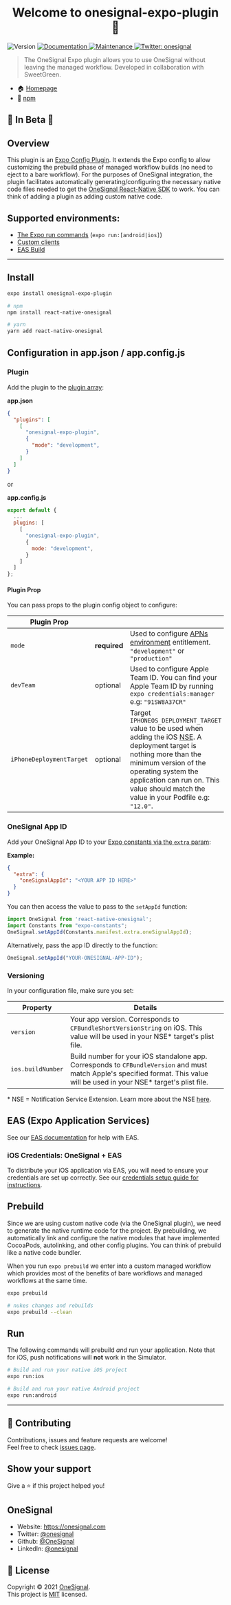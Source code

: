 <h1 align="center">Welcome to onesignal-expo-plugin 👋</h1>
<p>
  <img alt="Version" src="https://img.shields.io/badge/version-1.0.0--beta11-blue.svg?cacheSeconds=2592000" />
  <a href="https://github.com/OneSignal/onesignal-expo-plugin#readme" target="_blank">
    <img alt="Documentation" src="https://img.shields.io/badge/documentation-yes-brightgreen.svg" />
  </a>
  <a href="https://github.com/OneSignal/onesignal-expo-plugin/graphs/commit-activity" target="_blank">
    <img alt="Maintenance" src="https://img.shields.io/badge/Maintained%3F-yes-green.svg" />
  </a>
  <a href="https://twitter.com/onesignal" target="_blank">
    <img alt="Twitter: onesignal" src="https://img.shields.io/twitter/follow/onesignal.svg?style=social" />
  </a>
</p>

> The OneSignal Expo plugin allows you to use OneSignal without leaving the managed workflow. Developed in collaboration with SweetGreen.

* 🏠 [Homepage](https://github.com/OneSignal/onesignal-expo-plugin#readme)
* 🖤 [npm](https://www.npmjs.com/package/onesignal-expo-plugin)

## 🚧 In Beta 🚧
## Overview
This plugin is an [Expo Config Plugin](https://docs.expo.dev/guides/config-plugins/). It extends the Expo config to allow customizing the prebuild phase of managed workflow builds (no need to eject to a bare workflow). For the purposes of OneSignal integration, the plugin facilitates automatically generating/configuring the necessary native code files needed to get the [OneSignal React-Native SDK](https://github.com/OneSignal/react-native-onesignal) to work. You can think of adding a plugin as adding custom native code.

## Supported environments:
* [The Expo run commands](https://docs.expo.dev/workflow/customizing/) (`expo run:[android|ios]`)
* [Custom clients](https://blog.expo.dev/introducing-custom-development-clients-5a2c79a9ddf8)
* [EAS Build](https://docs.expo.dev/build/introduction/)

---

## Install

```sh
expo install onesignal-expo-plugin

# npm
npm install react-native-onesignal

# yarn
yarn add react-native-onesignal
```

## Configuration in app.json / app.config.js
### Plugin
Add the plugin to the [plugin array](https://docs.expo.dev/versions/latest/config/app/):

**app.json**
```json
{
  "plugins": [
    [
      "onesignal-expo-plugin",
      {
        "mode": "development",
      }
    ]
  ]
}
```

or

**app.config.js**
```js
export default {
  ...
  plugins: [
    [
      "onesignal-expo-plugin",
      {
        mode: "development",
      }
    ]
  ]
};
```

#### Plugin Prop
You can pass props to the plugin config object to configure:

| Plugin Prop              |          |                                                                                                                                                                                                                                                                                                                                |
|--------------------------|----------|--------------------------------------------------------------------------------------------------------------------------------------------------------------------------------------------------------------------------------------------------------------------------------------------------------------------------------|
| `mode`                   | **required** | Used to configure  [APNs environment](https://developer.apple.com/documentation/bundleresources/entitlements/aps-environment)  entitlement.  `"development"` or  `"production"`                                                                                                                                                |
| `devTeam`                | optional | Used to configure Apple Team ID. You can find your Apple Team ID by running `expo credentials:manager`  e.g: `"91SW8A37CR"`                                                                                                                                                                                                    |
| `iPhoneDeploymentTarget` | optional | Target `IPHONEOS_DEPLOYMENT_TARGET` value to be used when adding the iOS [NSE](https://documentation.onesignal.com/docs/service-extensions). A deployment target is nothing more than the minimum version of the operating system the application can run on. This value should match the value in your Podfile e.g: `"12.0"`. |

### OneSignal App ID
Add your OneSignal App ID to your [Expo constants via the `extra` param](https://docs.expo.dev/versions/latest/config/app/):

**Example:**
```json
{
  "extra": {
    "oneSignalAppId": "<YOUR APP ID HERE>"
  }
}
```

You can then access the value to pass to the `setAppId` function:

```js
import OneSignal from 'react-native-onesignal';
import Constants from "expo-constants";
OneSignal.setAppId(Constants.manifest.extra.oneSignalAppId);
```

Alternatively, pass the app ID directly to the function:

```js
OneSignal.setAppId("YOUR-ONESIGNAL-APP-ID");
```

### Versioning
In your configuration file, make sure you set:

| Property             | Details                                                                                                                                                                      |
|-------------------|------------------------------------------------------------------------------------------------------------------------------------------------------------------------------|
| `version`         | Your app version. Corresponds to `CFBundleShortVersionString` on iOS. This value will be used in your NSE* target's plist file.                                               |
| `ios.buildNumber` | Build number for your iOS standalone app. Corresponds to `CFBundleVersion` and must match Apple's specified format. This value will be used in your NSE* target's plist file. |

\* NSE = Notification Service Extension. Learn more about the NSE [here](https://documentation.onesignal.com/docs/service-extensions).

## EAS (Expo Application Services)
See our [EAS documentation](EAS.md) for help with EAS.

### iOS Credentials: OneSignal + EAS
To distribute your iOS application via EAS, you will need to ensure your credentials are set up correctly. See our [credentials setup guide for instructions](IOS_CREDENTIALS_EAS.md).

## Prebuild
Since we are using custom native code (via the OneSignal plugin), we need to generate the native runtime code for the project. By prebuilding, we automatically link and configure the native modules that have implemented CocoaPods, autolinking, and other config plugins. You can think of prebuild like a native code bundler.

When you run `expo prebuild` we enter into a custom managed workflow which provides most of the benefits of bare workflows and managed workflows at the same time.

```sh
expo prebuild
```

```sh
# nukes changes and rebuilds
expo prebuild --clean
```

## Run
The following commands will prebuild *and* run your application. Note that for iOS, push notifications will **not** work in the Simulator.
```sh
# Build and run your native iOS project
expo run:ios

# Build and run your native Android project
expo run:android
```

---

## 🤝 Contributing

Contributions, issues and feature requests are welcome!<br />Feel free to check [issues page](https://github.com/OneSignal/onesignal-expo-plugin/issues).

## Show your support

Give a ⭐️ if this project helped you!

## OneSignal

* Website: https://onesignal.com
* Twitter: [@onesignal](https://twitter.com/onesignal)
* Github: [@OneSignal](https://github.com/OneSignal)
* LinkedIn: [@onesignal](https://linkedin.com/company/onesignal)

## 📝 License

Copyright © 2021 [OneSignal](https://github.com/OneSignal).<br />
This project is [MIT](https://github.com/OneSignal/onesignal-expo-plugin/blob/main/LICENSE) licensed.
